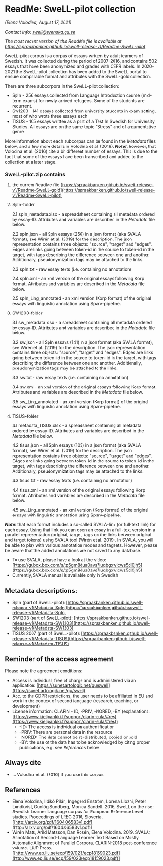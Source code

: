 # ReadMe: SweLL-pilot collection

*(Elena Volodina, August 17, 2021)*

*Contact info: swell@svenska.gu.se*

*The most recent version of this ReadMe file is available at https://spraakbanken.github.io/swell-release-v1/Readme-SweLL-pilot*

SweLL-pilot corpus is a corpus of essays written by adult learners of Swedish. It was collected during the period of 2007-2016, and contains 502 essays that have been anonymized and graded with CEFR labels. In 2020-2021 the SweLL-pilot collection has been added to the SweLL portal to ensure comparable format and attributes with the SweLL-gold collection. 

There are three subcorpora in the SweLL-pilot collection:

* SpIn - 256 essays collected from Language Introduction course (mid-term exams) for newly arrived refugees. Some of the students are recurrent. 
* Sw1203 - 141 essays collected from university students in exam setting, most of who wrote three essays each
* TISUS - 105 essays written as a part of a Test In Swedish for University Studies. All essays are on the same topic "Stress" and of argumentative genre

More information about each subcorpus can be found in the *Metadata* files below, and a few more details in Volodina et al. (2016). ***Note!***, however, that Volodina et al. (2016) cite a bit different number of essays. This is due to the fact that some of the essays have been transcribed and added to the collection at a later stage. 


### SweLL-pilot.zip contains

1. the current ReadMe file [https://spraakbanken.github.io/swell-release-v1/Readme-SweLL-gold](https://spraakbanken.github.io/swell-release-v1/Readme-SweLL-pilot)

2. SpIn-folder

   2.1 spIn_metadata.xlsx - a spreadsheet containing all metadata ordered by essay-ID. Attributes and variables are described in the *Metadata* file below.

   2.2 spIn.json - all SpIn essays (256) in a json format (aka SVALA format), see Wirén et al. (2019) for the description. The json representation contains three objects: "source", "target" and "edges". Edges are links going between token-id in the source to token-id in the target, with tags describing the difference between one and another. Additionally, pseudonymization tags may be attached to the links.
   
   2.3 spIn.txt - raw essay texts (i.e. containing no annotation)
   
   2.4 spIn.xml - an xml version of the original essays following Korp format. Attributes and variables are described in the *Metadata* file below.
   
   2.5 spIn_Ling_annotated - an xml version (Korp format) of the original essays with linguistic annotation using Sparv-pipeline.

3. SW1203-folder

   3.1 sw_metadata.xlsx - a spreadsheet containing all metadata ordered by essay-ID. Attributes and variables are described in the *Metadata* file below.
   
   3.2 sw.json - all SpIn essays (141) in a json format (aka SVALA format), see Wirén et al. (2019) for the description. The json representation contains three objects: "source", "target" and "edges". Edges are links going between token-id in the source to token-id in the target, with tags describing the difference between one and another. Additionally, pseudonymization tags may be attached to the links.
   
   3.3 sw.txt - raw essay texts (i.e. containing no annotation)
   
   3.4 sw.xml - an xml version of the original essays following Korp format. Attributes and variables are described in the *Metadata* file below.
   
   3.5 sw_Ling_annotated - an xml version (Korp format) of the original essays with linguistic annotation using Sparv-pipeline.

4. TISUS-folder

   4.1 metadata_TISUS.xlsx - a spreadsheet containing all metadata ordered by essay-ID. Attributes and variables are described in the *Metadata* file below.
   
   4.2 tisus.json - all SpIn essays (105) in a json format (aka SVALA format), see Wirén et al. (2019) for the description. The json representation contains three objects: "source", "target" and "edges". Edges are links going between token-id in the source to token-id in the target, with tags describing the difference between one and another. Additionally, pseudonymization tags may be attached to the links.
   
   4.3 tisus.txt - raw essay texts (i.e. containing no annotation)
   
   4.4 tisus.xml - an xml version of the original essays following Korp format. Attributes and variables are described in the *Metadata* file below.
   
   4.5 sw_Ling_annotated - an xml version (Korp format) of the original essays with linguistic annotation using Sparv-pipeline.

***Note!*** that each format includes a so-called SVALA-link (or full-text link) for each essay. Using that link you can open an essay in a full-text version in a parallel representation (original, target, tags on the links between original and target tokens) using SVALA tool  (Wirén et al. 2019). In SVALA, you will be able to play with various annotation modes and tagsets. However, please be aware that the added annotations are not saved to any database.

* To use SVALA, please have a look at the video: [https://gubox.box.com/s/tp5gm8dua0avs7luqbgxwicws5dl0jh5](https://gubox.box.com/s/tp5gm8dua0avs7luqbgxwicws5dl0jh5)
* Currently, SVALA manual is available only in Swedish

## Metadata descriptions:
* SpIn (part of SweLL-pilot): [https://spraakbanken.github.io/swell-release-v1/Metadata-SpIn](https://spraakbanken.github.io/swell-release-v1/Metadata-SpIn)
* SW1203 (part of SweLL-pilot): [https://spraakbanken.github.io/swell-release-v1/Metadata-SW1203](https://spraakbanken.github.io/swell-release-v1/Metadata-SW1203)
* TISUS 2007 (part of SweLL-pilot): [https://spraakbanken.github.io/swell-release-v1/Metadata-TISUS](https://spraakbanken.github.io/swell-release-v1/Metadata-TISUS)

## Reminder of the access agreement
Please note the agreement conditions: 
* Access is individual, free of charge and is administered via an application: [https://sunet.artologik.net/gu/swell](https://sunet.artologik.net/gu/swell)
* Acc. to the GDPR restrictions, the user needs to be affiliated in EU and work in the context of second language (research, teaching, or development)
* License information: CLARIN - ID, -PRIV, -NORED, -BY (explanations: [https://www.kielipankki.fi/support/clarin-eula/#res](https://www.kielipankki.fi/support/clarin-eula/#res))
   * -ID: The access is individual on authentification
   * -PRIV: There are personal data in the resource
   * -NORED: The data cannot be re-distributed, copied or sold
   * -BY: the use of the data has to be acknowledged by citing proper publications, e.g. see *References* below
   
## Always cite 
* ... Volodina et al. (2016) if you use this corpus

## References
* Elena Volodina, Ildikó Pilán, Ingegerd Enström, Lorena Llozhi, Peter Lundkvist, Gunlög Sundberg, Monica Sandell. 2016. SweLL on the rise: Swedish Learner Language corpus for European Reference Level studies. Proceedings of LREC 2016, Slovenia. [[http://arxiv.org/pdf/1604.06583v1.pdf](http://arxiv.org/pdf/1604.06583v1.pdf)]
* Wirén Mats, Arild Matsson, Dan Rosén, Elena Volodina. 2019. SVALA: Annotation of Second-Language Learner Text Based on Mostly Automatic Alignment of Parallel Corpora. CLARIN-2018 post-conference volume. LiUP Press. [[http://www.ep.liu.se/ecp/159/023/ecp18159023.pdf](http://www.ep.liu.se/ecp/159/023/ecp18159023.pdf)]


